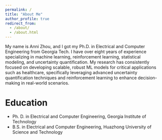 ```yaml
---
permalink: /
title: "About Me"
author_profile: true
redirect_from: 
  - /about/
  - /about.html
---
```


My name is Anni Zhou, and I got my Ph.D. in Electrical and Computer Engineering from Georgia Tech. I have over eight years of experience specializing in machine learning, reinforcement learning, statistical modeling, and uncertainty quantification. My research has consistently focused on developing scalable, robust ML models for critical applications such as healthcare, specifically leveraging advanced uncertainty quantification techniques and reinforcement learning to enhance decision-making in real-world scenarios.

Education
======
* Ph. D. in Electrical and Computer Engineering, Georgia Institute of Technology 
* B.S. in Electrical and Computer Engineering, Huazhong University of Science and Technology

